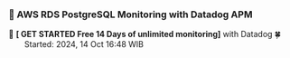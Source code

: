 ### 🪭 AWS RDS PostgreSQL Monitoring with Datadog APM

🔰 **[ GET STARTED Free 14 Days of unlimited monitoring]** with Datadog 🍀 <br />
&emsp;&emsp;Started: 2024, 14 Oct 16:48 WIB